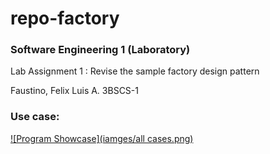 # repo-factory
### Software Engineering 1 (Laboratory)
Lab Assignment 1 : Revise the sample factory design pattern

Faustino, Felix Luis A.
3BSCS-1

### Use case:
[![Program Showcase](iamges/all cases.png)](https://github.com/fausturnacht/repo-factory/blob/d6258cae74e73858b690e95800ee56cf5f177def/images/all%20cases.png)
